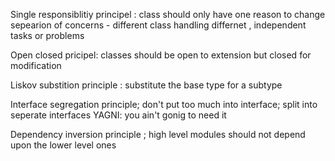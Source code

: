 Single responsiblitiy principel : 
class should only have one reason to change 
sepearion of concerns - different class handling differnet , independent tasks or problems 

Open closed pricipel: 
classes should be open to extension but closed for modification 

Liskov substition principle : 
substitute the base type for a subtype 

Interface segregation principle; 
don't put too much into interface; split into seperate interfaces 
YAGNI: you ain't gonig to need it 

Dependency inversion principle ; 
high level modules should not depend upon the lower level ones

